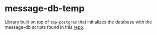 # message-db-temp
Library built on top of `tmp-postgres` that initializes the database with the message-db scripts found in this [repo](https://github.com/message-db/message-db).
